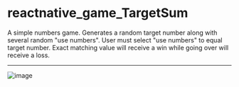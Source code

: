 # reactnative_game_TargetSum

A simple numbers game.  Generates a random target number along with several random "use numbers".  User must select "use numbers" to equal target number.  Exact matching value will receive a win while going over will receive a loss.

---

![image](https://i.gyazo.com/19703c7239eb4d4e6226e370459ea444.png)

